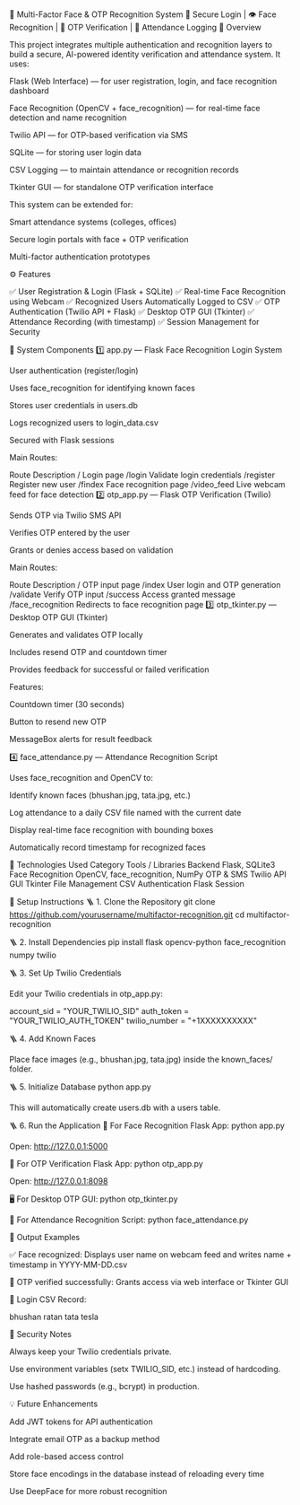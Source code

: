 🧠 Multi-Factor Face & OTP Recognition System
🔐 Secure Login | 👁️ Face Recognition | 📱 OTP Verification | 🧾 Attendance Logging
📘 Overview

This project integrates multiple authentication and recognition layers to build a secure, AI-powered identity verification and attendance system.
It uses:

Flask (Web Interface) — for user registration, login, and face recognition dashboard

Face Recognition (OpenCV + face_recognition) — for real-time face detection and name recognition

Twilio API — for OTP-based verification via SMS

SQLite — for storing user login data

CSV Logging — to maintain attendance or recognition records

Tkinter GUI — for standalone OTP verification interface

This system can be extended for:

Smart attendance systems (colleges, offices)

Secure login portals with face + OTP verification

Multi-factor authentication prototypes

⚙️ Features

✅ User Registration & Login (Flask + SQLite)
✅ Real-time Face Recognition using Webcam
✅ Recognized Users Automatically Logged to CSV
✅ OTP Authentication (Twilio API + Flask)
✅ Desktop OTP GUI (Tkinter)
✅ Attendance Recording (with timestamp)
✅ Session Management for Security

🧩 System Components
1️⃣ app.py — Flask Face Recognition Login System

User authentication (register/login)

Uses face_recognition for identifying known faces

Stores user credentials in users.db

Logs recognized users to login_data.csv

Secured with Flask sessions

Main Routes:

Route	Description
/	Login page
/login	Validate login credentials
/register	Register new user
/findex	Face recognition page
/video_feed	Live webcam feed for face detection
2️⃣ otp_app.py — Flask OTP Verification (Twilio)

Sends OTP via Twilio SMS API

Verifies OTP entered by the user

Grants or denies access based on validation

Main Routes:

Route	Description
/	OTP input page
/index	User login and OTP generation
/validate	Verify OTP input
/success	Access granted message
/face_recognition	Redirects to face recognition page
3️⃣ otp_tkinter.py — Desktop OTP GUI (Tkinter)

Generates and validates OTP locally

Includes resend OTP and countdown timer

Provides feedback for successful or failed verification

Features:

Countdown timer (30 seconds)

Button to resend new OTP

MessageBox alerts for result feedback

4️⃣ face_attendance.py — Attendance Recognition Script

Uses face_recognition and OpenCV to:

Identify known faces (bhushan.jpg, tata.jpg, etc.)

Log attendance to a daily CSV file named with the current date

Display real-time face recognition with bounding boxes

Automatically record timestamp for recognized faces

🧰 Technologies Used
Category	Tools / Libraries
Backend	Flask, SQLite3
Face Recognition	OpenCV, face_recognition, NumPy
OTP & SMS	Twilio API
GUI	Tkinter
File Management	CSV
Authentication	Flask Session

🔧 Setup Instructions
🪜 1. Clone the Repository
git clone https://github.com/yourusername/multifactor-recognition.git
cd multifactor-recognition

🪜 2. Install Dependencies
pip install flask opencv-python face_recognition numpy twilio

🪜 3. Set Up Twilio Credentials

Edit your Twilio credentials in otp_app.py:

account_sid = "YOUR_TWILIO_SID"
auth_token = "YOUR_TWILIO_AUTH_TOKEN"
twilio_number = "+1XXXXXXXXXX"

🪜 4. Add Known Faces

Place face images (e.g., bhushan.jpg, tata.jpg) inside the known_faces/ folder.

🪜 5. Initialize Database
python app.py


This will automatically create users.db with a users table.

🪜 6. Run the Application
🧠 For Face Recognition Flask App:
python app.py


Open: http://127.0.0.1:5000

📱 For OTP Verification Flask App:
python otp_app.py


Open: http://127.0.0.1:8098

🖥️ For Desktop OTP GUI:
python otp_tkinter.py

🎥 For Attendance Recognition Script:
python face_attendance.py

🧾 Output Examples

✅ Face recognized:
Displays user name on webcam feed and writes name + timestamp in YYYY-MM-DD.csv

📩 OTP verified successfully:
Grants access via web interface or Tkinter GUI

📜 Login CSV Record:

bhushan
ratan tata
tesla

🔐 Security Notes

Always keep your Twilio credentials private.

Use environment variables (setx TWILIO_SID, etc.) instead of hardcoding.

Use hashed passwords (e.g., bcrypt) in production.

💡 Future Enhancements

Add JWT tokens for API authentication

Integrate email OTP as a backup method

Add role-based access control

Store face encodings in the database instead of reloading every time

Use DeepFace for more robust recognition
